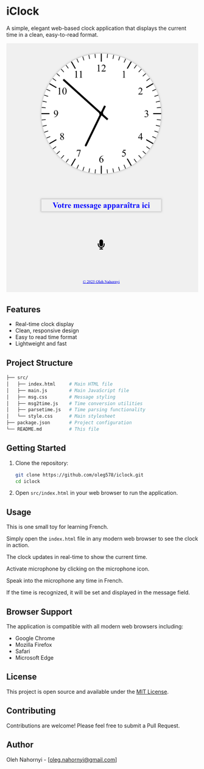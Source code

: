 # iClock

A simple, elegant web-based clock application that displays the current time in a clean, easy-to-read format.

![iClock Screenshot](iclock.png)

## Features

- Real-time clock display
- Clean, responsive design
- Easy to read time format
- Lightweight and fast

## Project Structure

```bash
├── src/
│   ├── index.html     # Main HTML file
│   ├── main.js        # Main JavaScript file
│   ├── msg.css        # Message styling
│   ├── msg2time.js    # Time conversion utilities
│   ├── parsetime.js   # Time parsing functionality
│   └── style.css      # Main stylesheet
├── package.json       # Project configuration
└── README.md          # This file
```

## Getting Started

1. Clone the repository:

   ```bash
   git clone https://github.com/oleg578/iclock.git
   cd iclock
   ```

2. Open `src/index.html` in your web browser to run the application.

## Usage

This is one small toy for learning French.

Simply open the `index.html` file in any modern web browser to see the clock in action.

The clock updates in real-time to show the current time.

Activate microphone by clicking on the microphone icon.

Speak into the microphone any time in French.

If the time is recognized, it will be set and displayed in the message field.

## Browser Support

The application is compatible with all modern web browsers including:

- Google Chrome
- Mozilla Firefox
- Safari
- Microsoft Edge

## License

This project is open source and available under the [MIT License](LICENSE).

## Contributing

Contributions are welcome! Please feel free to submit a Pull Request.

## Author

Oleh Nahornyi - [oleg.nahornyi@gmail.com]
